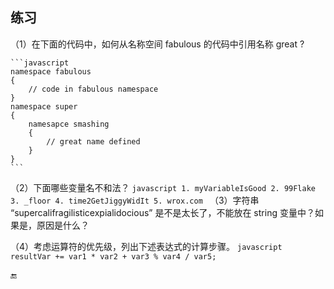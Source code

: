 ## 练习

（1）在下面的代码中，如何从名称空间 fabulous 的代码中引用名称 great ?

    ```javascript
    namespace fabulous
    {
        // code in fabulous namespace
    }
    namespace super
    {
        namesapce smashing
        {
            // great name defined
        }
    }
    ```

（2）下面哪些变量名不和法？
    ```javascript
    1. myVariableIsGood
    2. 99Flake
    3. _floor
    4. time2GetJiggyWidIt
    5. wrox.com
    ```
（3）字符串 “supercalifragilisticexpialidocious” 是不是太长了，不能放在 string 变量中？如果是，原因是什么？

（4）考虑运算符的优先级，列出下述表达式的计算步骤。
    ```javascript
        resultVar += var1 * var2 + var3 % var4 / var5;
    ```



🔚
